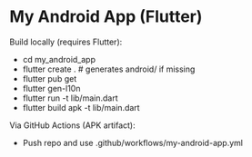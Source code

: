 ﻿# My Android App (Flutter)

Build locally (requires Flutter):
- cd my_android_app
- flutter create .   # generates android/ if missing
- flutter pub get
- flutter gen-l10n
- flutter run -t lib/main.dart
- flutter build apk -t lib/main.dart

Via GitHub Actions (APK artifact):
- Push repo and use .github/workflows/my-android-app.yml
